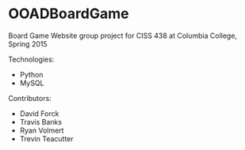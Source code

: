 # OOADBoardGame
Board Game Website group project for CISS 438 at Columbia College, Spring 2015

Technologies:
<ul>
  <li>Python</li>
  <li>MySQL</li>
</ul>

Contributors:
<ul>
  <li>David Forck</li>
  <li>Travis Banks</li>
  <li>Ryan Volmert</li>
  <li>Trevin Teacutter</li>
</ul>
